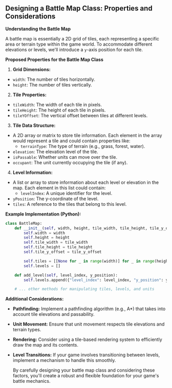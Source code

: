 ## Designing a Battle Map Class: Properties and Considerations

**Understanding the Battle Map**

A battle map is essentially a 2D grid of tiles, each representing a specific area or terrain type within the game world. To accommodate different elevations or levels, we'll introduce a `y`-axis position for each tile.

**Proposed Properties for the Battle Map Class**

1. **Grid Dimensions:**
* `width`: The number of tiles horizontally.
* `height`: The number of tiles vertically.

2. **Tile Properties:**
* `tileWidth`: The width of each tile in pixels.
* `tileHeight`: The height of each tile in pixels.
* `tileYOffset`: The vertical offset between tiles at different levels.

3. **Tile Data Structure:**
* A 2D array or matrix to store tile information. Each element in the array would represent a tile and could contain properties like:
    * `terrainType`: The type of terrain (e.g., grass, forest, water).
* `elevation`: The elevation level of the tile.
* `isPassable`: Whether units can move over the tile.
* `occupant`: The unit currently occupying the tile (if any).

4. **Level Information:**
* A list or array to store information about each level or elevation in the map. Each element in this list could contain:
    * `levelIndex`: A unique identifier for the level.
* `yPosition`: The y-coordinate of the level.
* `tiles`: A reference to the tiles that belong to this level.

**Example Implementation (Python):**

```python
class BattleMap:
    def __init__(self, width, height, tile_width, tile_height, tile_y_offset):
        self.width = width
        self.height = height
        self.tile_width = tile_width
        self.tile_height = tile_height
        self.tile_y_offset = tile_y_offset

        self.tiles = [[None for _ in range(width)] for _ in range(height)]
        self.levels = []

    def add_level(self, level_index, y_position):
        self.levels.append({"level_index": level_index, "y_position": y_position, "tiles": []})

    # ... other methods for manipulating tiles, levels, and units
```

**Additional Considerations:**

* **Pathfinding:** Implement a pathfinding algorithm (e.g., A*) that takes into account tile elevations and passability.
* **Unit Movement:** Ensure that unit movement respects tile elevations and terrain types.
* **Rendering:** Consider using a tile-based rendering system to efficiently draw the map and its contents.
* **Level Transitions:** If your game involves transitioning between levels, implement a mechanism to handle this smoothly.

    By carefully designing your battle map class and considering these factors, you'll create a robust and flexible foundation for your game's battle mechanics.
